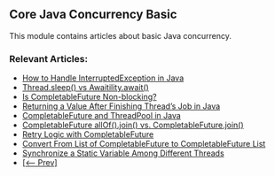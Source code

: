 ## Core Java Concurrency Basic

This module contains articles about basic Java concurrency.

### Relevant Articles: 

- [How to Handle InterruptedException in Java](https://www.baeldung.com/java-interrupted-exception)
- [Thread.sleep() vs Awaitility.await()](https://www.baeldung.com/java-thread-sleep-vs-awaitility-await)
- [Is CompletableFuture Non-blocking?](https://www.baeldung.com/java-completablefuture-non-blocking)
- [Returning a Value After Finishing Thread’s Job in Java](https://www.baeldung.com/java-return-value-after-thread-finish)
- [CompletableFuture and ThreadPool in Java](https://www.baeldung.com/java-completablefuture-threadpool)
- [CompletableFuture allOf().join() vs. CompletableFuture.join()](https://www.baeldung.com/java-completablefuture-allof-join)
- [Retry Logic with CompletableFuture](https://www.baeldung.com/java-completablefuture-retry-logic)
- [Convert From List of CompletableFuture to CompletableFuture List](https://www.baeldung.com/java-completablefuture-list-convert)
- [Synchronize a Static Variable Among Different Threads](https://www.baeldung.com/java-synchronize-static-variable-different-threads)
- [[<-- Prev]](../core-java-concurrency-basic-2)
